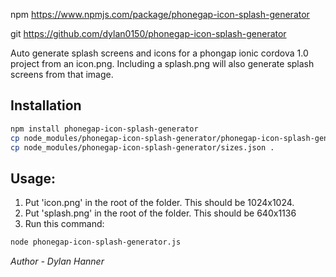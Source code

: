 npm https://www.npmjs.com/package/phonegap-icon-splash-generator

git https://github.com/dylan0150/phonegap-icon-splash-generator

Auto generate splash screens and icons for a phongap ionic cordova 1.0 project from an icon.png. Including a splash.png will also generate splash screens from that image.

## Installation

```sh
npm install phonegap-icon-splash-generator
cp node_modules/phonegap-icon-splash-generator/phonegap-icon-splash-generator.js .
cp node_modules/phonegap-icon-splash-generator/sizes.json .
```

## Usage:

1. Put 'icon.png' in the root of the folder. This should be 1024x1024.
2. Put 'splash.png' in the root of the folder. This should be 640x1136
3. Run this command:

```sh
node phonegap-icon-splash-generator.js
```

*Author - Dylan Hanner*
